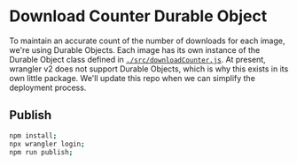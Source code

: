 # Download Counter Durable Object

To maintain an accurate count of the number of downloads for each image, we're using Durable Objects. Each image has its own instance of the Durable Object class defined in [`./src/downloadCounter.js`](./src/downloadCounter.js). At present, wrangler v2 does not support Durable Objects, which is why this exists in its own little package. We'll update this repo when we can simplify the deployment process.

## Publish

```sh
npm install;
npx wrangler login;
npm run publish;
```
